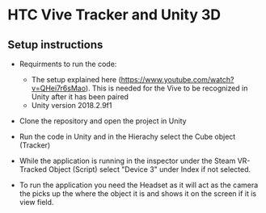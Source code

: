# HTC Vive Tracker and Unity 3D
## Setup instructions
- Requirments to run the code:  
  - The setup explained here (https://www.youtube.com/watch?v=QHei7r6sMao). This is needed for the Vive to be recognized in Unity after it has been paired  
  - Unity version 2018.2.9f1

- Clone the repository and open the project in Unity
- Run the code in Unity and in the Hierachy select the Cube object (Tracker)
- While the application is running in the inspector under the Steam VR-Tracked Object (Script) select "Device 3" under Index if not selected.
- To run the application you need the Headset as it will act as the camera the picks up the where the object it is and shows it on the screen if it is view field.

